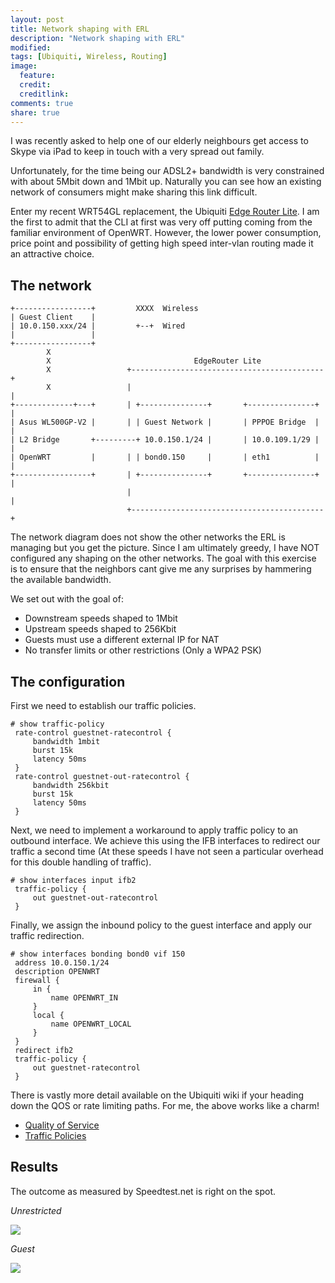 ```yaml
---
layout: post
title: Network shaping with ERL
description: "Network shaping with ERL"
modified: 
tags: [Ubiquiti, Wireless, Routing]
image:
  feature:
  credit:
  creditlink:
comments: true
share: true
---
```


I was recently asked to help one of our elderly neighbours get access to Skype via iPad to keep in touch with a very spread out family.

Unfortunately, for the time being our ADSL2+ bandwidth is very constrained with about 5Mbit down and 1Mbit up. Naturally you can see how an existing network of consumers might make sharing this link difficult.

Enter my recent WRT54GL replacement, the Ubiquiti [Edge Router Lite](http://www.ubnt.com/edgemax). I am the first to admit that the CLI at first was very off putting coming from the familiar environment of OpenWRT. However, the lower power consumption, price point and possibility of getting high speed inter-vlan routing made it an attractive choice.

## The network

~~~
+-----------------+         XXXX  Wireless                             
| Guest Client    |                                                    
| 10.0.150.xxx/24 |         +--+  Wired                                
|                 |                                                    
+-----------------+                                                    
        X                                                              
        X                                EdgeRouter Lite               
        X                 +-------------------------------------------+
        X                 |                                           |
+-------------+---+       | +---------------+       +---------------+ |
| Asus WL500GP-V2 |       | | Guest Network |       | PPPOE Bridge  | |
| L2 Bridge       +---------+ 10.0.150.1/24 |       | 10.0.109.1/29 | |
| OpenWRT         |       | | bond0.150     |       | eth1          | |
+-----------------+       | +---------------+       +---------------+ |
                          |                                           |
                          +-------------------------------------------+
~~~

The network diagram does not show the other networks the ERL is managing but you get the picture. Since I am ultimately greedy, I have NOT configured any shaping on the other networks. The goal with this exercise is to ensure that the neighbors cant give me any surprises by hammering the available bandwidth.

We set out with the goal of:

* Downstream speeds shaped to 1Mbit
* Upstream speeds shaped to 256Kbit
* Guests must use a different external IP for NAT
* No transfer limits or other restrictions (Only a WPA2 PSK)

## The configuration

First we need to establish our traffic policies.

~~~
# show traffic-policy
 rate-control guestnet-ratecontrol {
     bandwidth 1mbit
     burst 15k
     latency 50ms
 }
 rate-control guestnet-out-ratecontrol {
     bandwidth 256kbit
     burst 15k
     latency 50ms
 }
~~~

Next, we need to implement a workaround to apply traffic policy to an outbound interface. We achieve this using the IFB interfaces to redirect our traffic a second time (At these speeds I have not seen a particular overhead for this double handling of traffic).

~~~
# show interfaces input ifb2
 traffic-policy {
     out guestnet-out-ratecontrol
 }
~~~

Finally, we assign the inbound policy to the guest interface and apply our traffic redirection.

~~~
# show interfaces bonding bond0 vif 150
 address 10.0.150.1/24
 description OPENWRT
 firewall {
     in {
         name OPENWRT_IN
     }
     local {
         name OPENWRT_LOCAL
     }
 }
 redirect ifb2
 traffic-policy {
     out guestnet-ratecontrol
 }
~~~

There is vastly more detail available on the Ubiquiti wiki if your heading down the QOS or rate limiting paths. For me, the above works like a charm!

* [Quality of Service](http://wiki.ubnt.com/Quality_of_Service_(QoS))
* [Traffic Policies](http://wiki.ubnt.com/Examples_of_Traffic_Policies)

## Results

The outcome as measured by Speedtest.net is right on the spot.

*Unrestricted*

![](http://www.speedtest.net/iphone/845446893.png)

*Guest*

![](http://www.speedtest.net/iphone/845446045.png)
